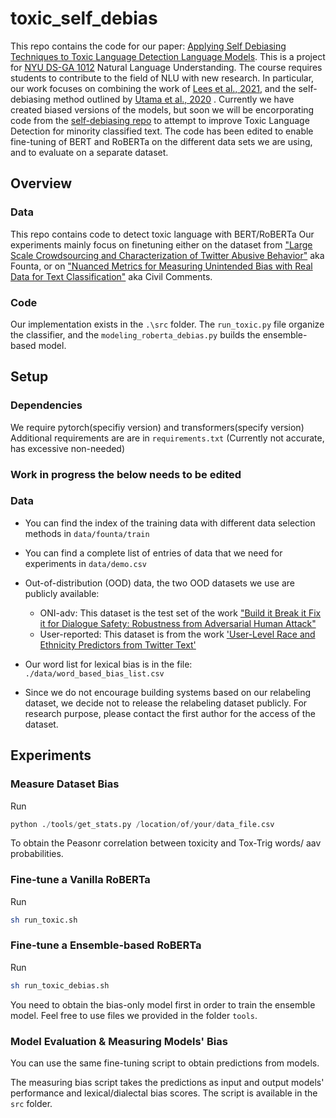 # toxic_self_debias

This repo contains the code for our paper: [Applying Self Debiasing 
Techniques to Toxic Language Detection Language Models](https://github.com/NLU-Project/toxic_self_debias/blob/main/Applying%20Self%20Debiasing%20Techniques%20to%20Toxic%20Language%20Detection%20Models.pdf). This is a project for
[NYU DS-GA 1012](https://docs.google.com/document/d/e/2PACX-1vRydPvLp9tNw1-45pp6IIl-jppX-tUfu0TQDVXRAiGA3CjIuJzBTzJo7cerQV08K8FqfUOYHBCPAggx/pub)
Natural Language Understanding. The course requires students to contribute to
the field of NLU with new research. In particular, our work focuses on combining
the work of [Lees et al., 2021](https://github.com/XuhuiZhou/Toxic_Debias), and
the self-debiasing method outlined by [Utama et al., 2020](https://arxiv.org/abs/2009.12303)
. Currently we have created biased versions of the models, but soon we will be
encorporating code from the [self-debiasing repo](https://github.com/UKPLab/emnlp2020-debiasing-unknownit)
to attempt to improve Toxic Language Detection for minority classified text.
The code has been edited to enable fine-tuning of BERT and RoBERTa on the different
data sets we are using, and to evaluate on a separate dataset.

<!---
Sara Price, Pavel Gladkevich, David May, Pedro Galarza 2022
-->
## Overview
### Data
This repo contains code to detect toxic language with BERT/RoBERTa
Our experiments mainly focus on finetuning either on the dataset from 
["Large Scale Crowdsourcing and Characterization of Twitter Abusive Behavior"](https://ojs.aaai.org/index.php/ICWSM/article/view/14991) aka Founta, or on
["Nuanced Metrics for Measuring Unintended Bias
with Real Data for Text Classification"](https://arxiv.org/pdf/1903.04561.pdf) aka Civil Comments.



### Code
Our implementation exists in the `.\src` folder. The `run_toxic.py` file
organize the classifier, and the `modeling_roberta_debias.py` builds the
ensemble-based model.

## Setup 

### Dependencies

We require pytorch(specifiy version) and transformers(specify version)
Additional requirements are are in
`requirements.txt` (Currently not accurate, has excessive non-needed)

### Work in progress the below needs to be edited

### Data

* You can find the index of the training data with different data selection
  methods in `data/founta/train`
* You can find a complete list of entries of data that we need for experiments
  in `data/demo.csv`
* Out-of-distribution (OOD) data, the two OOD datasets we use are publicly
  available:
    * ONI-adv: This dataset is the test set of the work ["Build it Break it Fix
it for Dialogue Safety: Robustness from Adversarial Human
Attack"](https://www.aclweb.org/anthology/D19-1461/)
    * User-reported: This dataset is from the work ['User-Level Race and Ethnicity Predictors from Twitter Text'](https://www.aclweb.org/anthology/C18-1130/)

* Our word list for lexical bias is in the file: `./data/word_based_bias_list.csv`
* Since we do not encourage building systems based on our relabeling dataset,
  we decide not to release the relabeling dataset publicly. For research purpose, please
  contact the first author for the access of the dataset.

## Experiments

### Measure Dataset Bias
Run 
```python 
python ./tools/get_stats.py /location/of/your/data_file.csv

```
To obtain the Peasonr correlation between toxicity and Tox-Trig words/ aav
probabilities.

### Fine-tune a Vanilla RoBERTa
Run 
```bash
sh run_toxic.sh 
```

### Fine-tune a Ensemble-based RoBERTa
Run 
```bash
sh run_toxic_debias.sh
```

You need to obtain the bias-only model first in order to train the ensemble
model. Feel free to use files we provided in the folder `tools`.

### Model Evaluation & Measuring Models' Bias

You can use the same fine-tuning script to obtain predictions from models. 

The measuring bias script takes the predictions as input and output models'
performance and lexical/dialectal bias scores. The script is available in the
`src` folder.
